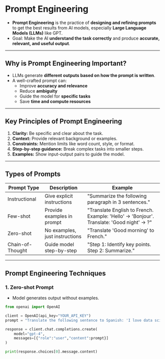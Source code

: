 # Prompt Engineering

- **Prompt Engineering** is the practice of **designing and refining prompts** to get the best results from AI models, especially **Large Language Models (LLMs)** like GPT.  
- Goal: Make the AI **understand the task correctly** and produce **accurate, relevant, and useful output**.  

---

## Why is Prompt Engineering Important?

- LLMs generate **different outputs based on how the prompt is written**.  
- A well-crafted prompt can:
  - Improve **accuracy and relevance**
  - Reduce **ambiguity**
  - Guide the model for **specific tasks**
  - Save **time and compute resources**

---

## Key Principles of Prompt Engineering

1. **Clarity:** Be specific and clear about the task.  
2. **Context:** Provide relevant background or examples.  
3. **Constraints:** Mention limits like word count, style, or format.  
4. **Step-by-step guidance:** Break complex tasks into smaller steps.  
5. **Examples:** Show input-output pairs to guide the model.  

---

## Types of Prompts

| Prompt Type | Description | Example |
|------------|------------|---------|
| Instructional | Give explicit instructions | "Summarize the following paragraph in 3 sentences." |
| Few-shot | Provide examples in prompt | "Translate English to French. Example: 'Hello' → 'Bonjour'. Translate: 'Good night' → ?" |
| Zero-shot | No examples, just instructions | "Translate 'Good morning' to French." |
| Chain-of-Thought | Guide model step-by-step | "Step 1: Identify key points. Step 2: Summarize." |

---

## Prompt Engineering Techniques

### 1. Zero-shot Prompt
- Model generates output without examples.

```python
from openai import OpenAI

client = OpenAI(api_key="YOUR_API_KEY")
prompt = "Translate the following sentence to Spanish: 'I love data science.'"

response = client.chat.completions.create(
    model="gpt-4",
    messages=[{"role":"user","content":prompt}]
)

print(response.choices[0].message.content)
```
